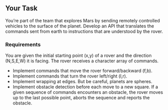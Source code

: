 ## Your Task
You’re part of the team that explores Mars by sending remotely controlled
vehicles to the surface of the planet. Develop an API that translates the
commands sent from earth to instructions that are understood by the rover.

### Requirements
You are given the initial starting point (x,y) of a rover and the direction (N,S,E,W) it is facing.
The rover receives a character array of commands.

- Implement commands that move the rover forward/backward (f,b).
- Implement commands that turn the rover left/right (l,r).
- Implement wrapping at edges. But be careful, planets are spheres.
- Implement obstacle detection before each move to a new square. If a given sequence of commands encounters an obstacle, the rover moves up to the last possible point, aborts the sequence and reports the obstacle.
